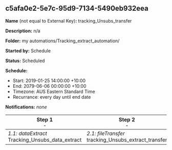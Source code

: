 ## c5afa0e2-5e7c-95d9-7134-5490eb932eea

**Name** (not equal to External Key)**:** tracking_Unsubs_transfer

**Description:** n/a

**Folder:** my automations/Tracking_extract_automation/

**Started by:** Schedule

**Status:** Scheduled

**Schedule:**

* Start: 2019-01-25 14:00:00 +10:00
* End: 2079-06-06 00:00:00 +10:00
* Timezone: AUS Eastern Standard Time
* Recurrance: every day until end date

**Notifications:** _none_


| Step 1<br>_<small>-</small>_ | Step 2<br>_<small>-</small>_ | Step 3<br>_<small>-</small>_ |
| --- | --- | --- |
| _1.1: dataExtract_<br>Tracking_Unsubs_data_extract | _2.1: fileTransfer_<br>tracking_Unsubs_extract_transfer | _3.1: query_<br>Delete_Unsubs_DE_Data |
